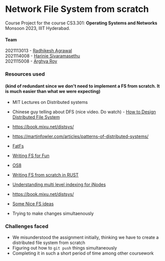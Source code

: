 # Network File System from scratch

Course Project for the course CS3.301: <b>Operating Systems and Networks</b>
<br> Monsoon 2023, IIIT Hyderabad.

#### Team

2021113013 - [Radhikesh Agrawal](mailto:radhikesh.agrawal@research.iiit.ac.in) <br>
2021114008 - [Harinie Sivaramasethu](mailto:harinie.s@research.iiit.ac.in) <br>
2021115008 - [Arghya Roy](mailto:arghya.roy@research.iiit.ac.in) <br>

### Resources used

#### (kind of redundant since we don't need to implement a FS from scratch. It is much easier than what we were expecting)

- MIT Lectures on Distributed systems
- Chinese guy telling about DFS (nice video. Do watch) - [How to Design Distributed File System](https://www.youtube.com/watch?v=g6VWTEtUsQY)
- https://book.mixu.net/distsys/
- https://martinfowler.com/articles/patterns-of-distributed-systems/
- [FatFs](http://elm-chan.org/fsw/ff/00index_e.html)
- [Writing FS for Fun](https://github.com/cppdug/presentations/blob/master/files/2018-05-14/WritingFS4Fun.pptx)
- [OS8](https://codex.cs.yale.edu/avi/os-book/OS8/os8c/slide-dir/index.html)
- [Writing FS from scratch in RUST](https://blog.carlosgaldino.com/writing-a-file-system-from-scratch-in-rust.html)
- [Understanding multi level indexing for iNodes](https://www.cs.utexas.edu/~lorenzo/corsi/cs372/06F/hw/11sol.html)
- https://book.mixu.net/distsys/
- [Some Nice FS ideas](https://martinfowler.com/articles/patterns-of-distributed-systems/)

- Trying to make changes simultaenously

### Challenges faced

- We misunderstood the assignment initially, thinking we have to create a distributed file system from scratch
- Figuring out how to `git push` things simultaneously
- Completing it in such a short period of time among other coursework
